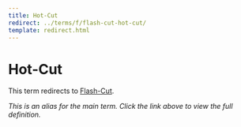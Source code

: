 ```yaml
---
title: Hot-Cut
redirect: ../terms/f/flash-cut-hot-cut/
template: redirect.html
---
```


# Hot-Cut

This term redirects to [Flash-Cut](../terms/f/flash-cut-hot-cut/).

*This is an alias for the main term. Click the link above to view the full definition.*
